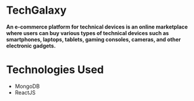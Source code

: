 <h1>TechGalaxy</h1>

 <b>An e-commerce platform for technical devices is an online marketplace where users can buy various types of technical devices such as smartphones, laptops, tablets,          gaming consoles, cameras, and other electronic gadgets.</b>


<h1>Technologies Used</h1>
<ul>
 <li>MongoDB</li>
 <liExpressJS</li>
 <li>ReactJS</li>
 <liNodeJS</li>
 
 </ul>
